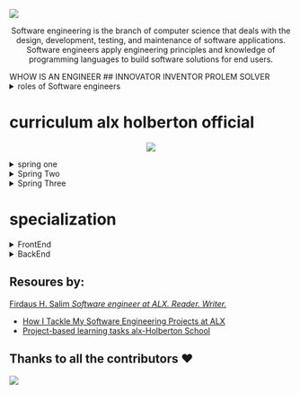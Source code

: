 ![](https://github.com/AdamsGeeky/Alx_holberlton_S_Eng_journey/blob/main/Alx-Holberton.jpg)
<p align="center"><span style="text-color: read,">Software engineering</span> is the branch of computer science that deals with the design, development, testing, and maintenance of software applications. Software engineers apply engineering principles and knowledge of programming languages to build software solutions for end users.
</p>                          WHOW IS AN ENGINEER  
## INNOVATOR INVENTOR PROLEM SOLVER 
<details> 
  <summary> roles of Software engineers </summary>
  <ul> 
    <li> - Designing and maintaining software systems </li>
    <li> - Evaluating and testing new software programs </li>
    <li> - Optimizing software for speed and scalability </li>
    <li> - Writing and testing code </li>
    <li> - Consulting with clients, engineers, security specialists, and other stakeholders  </li>
    <li> - Presenting new features to stakeholders and internal customers  </li>
  </ul>    
</details>

# curriculum alx holberton official
<p align="center">
  <a href="https://github.com/DenverCoder1/readme-typing-svg"><img src="https://readme-typing-svg.herokuapp.com?lines=Doing+the+hard+thing;Computer+Science+Student;From+Gombe+State+Nigeria;Software+Engineering+student+@+Alx+hobelton+school&center=true&width=380&height=45"></a>
</p>

<details> 
<summary> spring one </summary> 

- [ ] Git & command line editors
- [ ] Introduction to Bash
- [ ] C - first statements
- [ ] C - pointers
- [ ] C - recursion
- [ ] C - static library
- [ ] C - memory allocation
- [ ] C - preprocessor
- [ ] C - variadic functions
- [ ] C - bit manipulation
- [ ] C - file I/O
- [ ] Singly linked lists
- [ ] Create your own printf
- [ ] Create your own Shell
</details>

<details> 
<summary> Spring Two </summary> 

- [ ] Python - first statements
- [ ] Python - import & modules
- [ ] Python - data structures
- [ ] Python - exceptions
- [ ] Python - classes
- [ ] Python - inheritance
- [ ] Python - file I/O
- [ ] Python - JSON serialization / deserialization
- [ ] HTML/CSS introduction
- [ ] SQL - basic queries
- [ ] SQL - join queries
- [ ] C - dynamic libraries
- [ ] C - makefiles
- [ ] Doubly linked lists
- [ ] Stack and Queues
- [ ] Hash tables
- [ ] Sorting algorithms
- [ ] Binary trees
- [ ] Bash - scripting
- [ ] Unix processes and signals
- [ ] Regex
- [ ] Network introduction
</details>

<details> 
<summary> Spring Three </summary> 

- [ ] Python - Object-relational mapping
- [ ] Python - Web framework
- [ ] Python - RESTful API
- [ ] Python - web scraping
- [ ] Javascript - first statements
- [ ] Javascript - objects
- [ ] Javascript - scopes and closures
- [ ] Javascript - web scraping
- [ ] Search algorithms
- [ ] SSH
- [ ] SSL certificate
- [ ] Web server
- [ ] Load balancer
- [ ] Firewall
- [ ] MySQL primary-replica
- [ ] Server monitoring
- [ ] Code deployment
- [ ] Postmortem
- [ ] Webstack debugging
- [ ] Portfolio project
</details>

# specialization 

<details> 
<summary> FrontEnd </summary>

- [ ] ES6 introduction / promise
- [ ] ES6 classes / data manipulation
- [ ] TypeScript
- [ ] HTML / CSS advanced
- [ ] Developer tools
- [ ] Responsive design
- [ ] Webpack
- [ ] React introduction / props
- [ ] React component
- [ ] React inline-styling
- [ ] React state / immutable
- [ ] React Redux - action creator/normalizr
- [ ] React Redux -reducer/selector
- [ ] React Redux -connector/provider
</details>

<details> 
<summary> BackEnd </summary> 

- [ ] ES6 introduction / promise
- [ ] ES6 classes / data manipulation
- [ ] TypeScript
- [ ] Python
- [ ] async
- [ ] MySQL advanced
- [ ] NoSQL introduction
- [ ] Redis introduction
- [ ] API Pagination
- [ ] Caching algorithms
- [ ] Unit & integration tests
- [ ] i18n
- [ ] Personal data
- [ ] User authentications
- [ ] Node JS introduction
- [ ] Queuing system
- [ ] GraphQL API
- [ ] Async file API
</details>

## Resoures by:
[Firdaus H. Salim *Software engineer at ALX. Reader. Writer.*](https://github.com/betascribbles)<br/>
 - [How I Tackle My Software Engineering Projects at ALX](https://medium.com/alx-africa/how-i-tackle-my-software-engineering-projects-at-alx-610f3f5a6448)
 - [Project-based learning tasks alx-Holberton School](https://github.com/betascribbles/alx-low_level_programming)

## Thanks to all the contributors ❤️
<a href="https://github.com/AdamsGeeky/Alx_holberlton_S_Eng_journey/graphs/contributors">
  <img src="https://contrib.rocks/image?repo=AdamsGeeky/Alx_holberlton_S_Eng_journey" />
</a>
